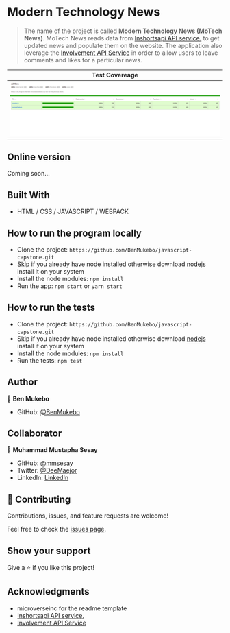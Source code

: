 # Modern Technology News

> The name of the project is called **Modern Technology News (MoTech News)**. MoTech News reads data from [Inshortsapi API service.](https://inshortsapi.vercel.app/news?category=technology) to get updated news and populate them on the website. The application also leverage the [Involvement API Service](https://www.notion.so/microverse/Involvement-API-869e60b5ad104603aa6db59e08150270) in order to allow users to leave comments and likes for a particular news.

Test Covereage                                                                                       |
:---------------------------------------------------------------------------------------------------:|
![](./src/assets/images/test-coverage.png)                                                                           |

## Online version
Coming soon...

## Built With

- HTML / CSS / JAVASCRIPT / WEBPACK

## How to run the program locally
- Clone the project: ```https://github.com/BenMukebo/javascript-capstone.git```
- Skip if you already have node installed otherwise download [nodejs](https://nodejs.org/en/download/) install it on your system
- Install the node modules: ```npm install```
- Run the app: ```npm start``` or ```yarn start```

## How to run the tests
- Clone the project: ```https://github.com/BenMukebo/javascript-capstone.git```
- Skip if you already have node installed otherwise download [nodejs](https://nodejs.org/en/download/) install it on your system
- Install the node modules: ```npm install```
- Run the tests: ```npm test```

## Author

👤 **Ben Mukebo**

- GitHub: [@BenMukebo](https://github.com/BenMukebo)

## Collaborator

👤 **Muhammad Mustapha Sesay**

- GitHub: [@mmsesay](https://github.com/mmsesay)
- Twitter: [@DeeMaejor](https://twitter.com/DeeMaejor)
- LinkedIn: [LinkedIn](https://linkedin.com/in/muhammad-m-sesay)

## 🤝 Contributing

Contributions, issues, and feature requests are welcome!

Feel free to check the [issues page](../../issues/).

## Show your support

Give a ⭐️ if you like this project!

## Acknowledgments
- microverseinc for the readme template
- [Inshortsapi API service.](https://github.com/cyberboysumanjay/Inshorts-News-API)
- [Involvement API Service](https://www.notion.so/microverse/Involvement-API-869e60b5ad104603aa6db59e08150270)
